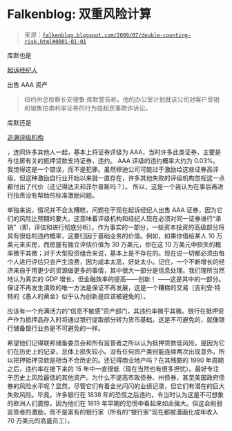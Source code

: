 <!--yml

类别：未分类

date: 2024-05-12 21:53:56

-->

# Falkenblog: 双重风险计算

> 来源：[`falkenblog.blogspot.com/2009/07/double-counting-risk.html#0001-01-01`](http://falkenblog.blogspot.com/2009/07/double-counting-risk.html#0001-01-01)

库默也是

[起诉经纪人](http://online.wsj.com/article/SB124805725332564375.html#mod=testMod)

出售 AAA 资产

> 纽约州总检察长安德鲁·库默警告称，他的办公室计划就该公司对客户营销和销售拍卖利率证券的行为提起民事欺诈诉讼。

库默还是

[追溯评级机构](http://www.directorship.com/ratings-agencies-reform)

，连同许多其他人一起，基本上将证券评级为 AAA，当时许多此类证券，主要是与住房有关的抵押贷款支持证券，违约。 AAA 评级的违约概率大约为 0.03%。我觉得这是一个错误，而不是犯罪。虽然穆迪公司可能过于激励给这些证券高评级，但这种激励自行业开始以来就一直存在，许多其他失败的评级机构忽视这一点都付出了代价（还记得达夫和菲尔普斯吗？）。 所以，这是一个我认为在事后再进行指责没有帮助的标准激励问题。

单独来说，情况并不会太糟糕，问题在于现在起诉经纪人出售 AAA 证券，因为它们的风险比预期的要大，这意味着评级机构和经纪人现在必须对同一证券进行“承销”（即，评估和进行彻底分析）。作为事实的一部分，一些资本投资的高级部分将具有很低的违约概率，这要归因于基础业务的价值。例如，如果你借给某人 10 万美元来买房，而房屋有独立评估价值为 30 万美元，你在这 10 万美元中损失的概率微乎其微；对于大型投资组合来说，基本上是不存在的。现在说一切都必须由每个人进行评估只会产生浪费，因为成本太高，好处太小。记住，一个不断增长的经济来自于用更少的资源做更多的事情，其中很大一部分是信息处理。我们理所当然地认为真实的 GDP 增长，但金融效率的提高——创新！ ——这是其中的一部分。保证不再发生潰败的唯一方法是保证不再发展，这是一个糟糕的交易（吉利安·特特的《愚人的黄金》似乎认为创新是应该被避免的）。

应该有一个充满活力的“信息不敏感”资产部门，其违约率微乎其微。银行在抵押资产作为抵押品存入时将通过银行提取部分转为货币基础。这是不可避免的，就像银行储备银行业务是不可避免的一样。

希望他们记得联邦储备委员会和所有监管者之所以认为抵押贷款低风险，是因为它们在历史上的记录，总体上损失较小。没有任何资产类别能连续两次出现意外，所以把押抵押贷款是相当不合历史的。还记得商业地产吗？在其残酷的 1990 年周期之后，违约率在接下来的 15 年中一直很低（现在当然也有很多担忧）。最好专注于历史上风险最低的其他资产。为什么不提高市政债券、州债券，甚至美国政府债券的风险水平呢？显然，尽管它们有着金光闪闪的业绩记录，但它们有潜在的巨大失败风险。毕竟，许多银行在 1838 年的恐慌之后违约，令当时认为这是不可想象的欧洲人们震惊，因为他们在 1819 年早期的恐慌中看起来如此强大。但这会削弱监管者的激励，而不是富有的银行家（所有的"银行家"现在都被漫画化成年收入 70 万美元的高盛员工）。
